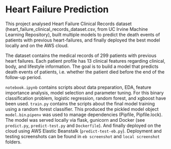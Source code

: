 # Heart Failure Prediction

This project analysed Heart Failure Clinical Records dataset (heart_failure_clinical_records_dataset.csv, from UC Irvine Machine Learning Repository), built multiple models to predict the death events of patients with previous heart-failures, and finally deployed the best model locally and on the AWS cloud. 

The dataset contains the medical records of 299 patients with previous heart failures. Each patient profile has 13 clinical features regarding clinical, body, and lifestyle information. The goal is to build a model that predicts death events of patients, i.e. whether the patient died before the end of the follow-up period.  

`notebook.ipynb` contains scripts about data preparation, EDA, feature importance analysis, model selection and parameter tuning. For this binary classification problem, logistic regression, random forest, and xgboost have been used. `train.py` contains the scripts about the final model training using a random forest classifier. This produced the pickled model object `model.bin`.`pipenv` was used to manage dependencies (Pipfile, Pipfile.lock). The model was served locally via flask, gunicorn and Docker (see `predict.py`, `predict-test.py` and `Dockerfile`). And finally deployed on the cloud using AWS Elastic Beanstalk (`predict-test-eb.py`). Deployment and testing screenshots can be found in `eb screenshot` and `local screenshot` folders.

